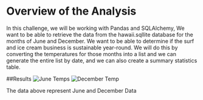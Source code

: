 # Overview of the Analysis
 In this challenge, we will be working with Pandas and SQLAlchemy,  We want to be able to retrieve the data from the hawaii.sqllite database for the months of June and December.  We want to be able to determine if the surf and ice cream business is sustainable year-round.  We will do this by converting the temperatures for those months into a list and we can generate the entire list by date, and we can also create a summary statistics table.
 
 ##Results
 ![June Temps](https://user-images.githubusercontent.com/98061420/160320967-aa633e3a-a19d-41e4-8368-26d1a51491ef.PNG)
![December Temp](https://user-images.githubusercontent.com/98061420/160320980-e85237da-5784-4296-ba47-97878af9c935.PNG)

The data above represent June and December Data
